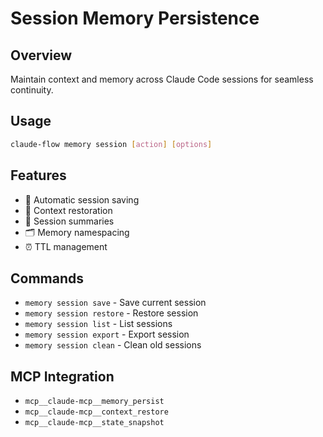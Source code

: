 # Session Memory Persistence

## Overview
Maintain context and memory across Claude Code sessions for seamless continuity.

## Usage
```bash
claude-flow memory session [action] [options]
```

## Features
- 💾 Automatic session saving
- 🔄 Context restoration
- 📝 Session summaries
- 🗂️ Memory namespacing
- ⏰ TTL management

## Commands
- `memory session save` - Save current session
- `memory session restore` - Restore session
- `memory session list` - List sessions
- `memory session export` - Export session
- `memory session clean` - Clean old sessions

## MCP Integration
- `mcp__claude-mcp__memory_persist`
- `mcp__claude-mcp__context_restore`
- `mcp__claude-mcp__state_snapshot`
